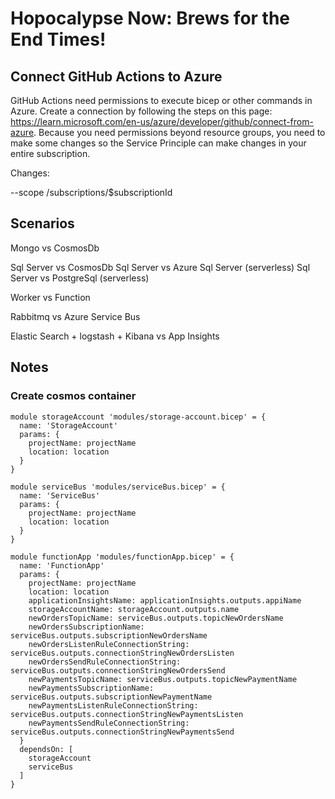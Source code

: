 # Hopocalypse Now: Brews for the End Times!

## Connect GitHub Actions to Azure

GitHub Actions need permissions to execute bicep or other commands in Azure. Create a connection by following the steps on this page: https://learn.microsoft.com/en-us/azure/developer/github/connect-from-azure. Because you need permissions beyond resource groups, you need to make some changes so the Service Principle can make changes in your entire subscription.

Changes:

--scope /subscriptions/$subscriptionId


## Scenarios

Mongo vs CosmosDb

Sql Server vs CosmosDb
Sql Server vs Azure Sql Server (serverless)
Sql Server vs PostgreSql (serverless)

Worker vs Function

Rabbitmq vs Azure Service Bus

Elastic Search + logstash + Kibana vs App Insights

## Notes


### Create cosmos container

``` bicep
module storageAccount 'modules/storage-account.bicep' = {
  name: 'StorageAccount'
  params: {
    projectName: projectName
    location: location
  }
}

module serviceBus 'modules/serviceBus.bicep' = {
  name: 'ServiceBus'
  params: {
    projectName: projectName
    location: location
  }
}

module functionApp 'modules/functionApp.bicep' = {
  name: 'FunctionApp'
  params: { 
    projectName: projectName
    location: location
    applicationInsightsName: applicationInsights.outputs.appiName
    storageAccountName: storageAccount.outputs.name
    newOrdersTopicName: serviceBus.outputs.topicNewOrdersName
    newOrdersSubscriptionName: serviceBus.outputs.subscriptionNewOrdersName
    newOrdersListenRuleConnectionString: serviceBus.outputs.connectionStringNewOrdersListen
    newOrdersSendRuleConnectionString: serviceBus.outputs.connectionStringNewOrdersSend
    newPaymentsTopicName: serviceBus.outputs.topicNewPaymentName
    newPaymentsSubscriptionName: serviceBus.outputs.subscriptionNewPaymentName
    newPaymentsListenRuleConnectionString: serviceBus.outputs.connectionStringNewPaymentsListen
    newPaymentsSendRuleConnectionString: serviceBus.outputs.connectionStringNewPaymentsSend
  }
  dependsOn: [
    storageAccount
    serviceBus
  ]
}
```
